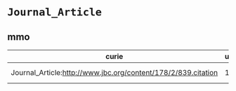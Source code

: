 # `Journal_Article`
## mmo
| curie                                                         |   usages | nodes                                                                                                           |
|---------------------------------------------------------------|----------|-----------------------------------------------------------------------------------------------------------------|
| Journal_Article:http://www.jbc.org/content/178/2/839.citation |        1 | [http://purl.obolibrary.org/obo/MMO:0000635](https://bioregistry.io/http://purl.obolibrary.org/obo/MMO:0000635) |
